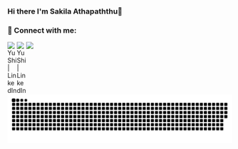 ### Hi there I'm Sakila Athapaththu👋

<!--
**Sakilaathapaththu/Sakilaathapaththu** is a ✨ _special_ ✨ repository because its `README.md` (this file) appears on your GitHub profile.

Here are some ideas to get you started:

- 🔭 I’m currently working on ...
- 🌱 I’m currently learning ...
- 👯 I’m looking to collaborate on ...
- 🤔 I’m looking for help with ...
- 💬 Ask me about ...
- 📫 How to reach me: ...
- 😄 Pronouns: ...
- ⚡ Fun fact: ...
-->

### 🤝 Connect with me:

<a href=https://www.linkedin.com/in/sakila-athapaththu-412647215/ ><img align="left" src= "https://raw.githubusercontent.com/yushi1007/yushi1007/main/images/linkedin.svg" alt="Yu Shi | LinkedIn" width="21px"/></a>

<a href=https://replit.com/@IT21326240 ><img align="left" src="https://www.google.com/url?sa=i&url=https%3A%2F%2Freplit.com%2F&psig=AOvVaw178U8lZKWeSlS9TIQBCMJt&ust=1663830598746000&source=images&cd=vfe&ved=0CAkQjRxqFwoTCNjbk5OqpfoCFQAAAAAdAAAAABAJ" alt="Yu Shi | LinkedIn" width="21px"/></a>

<img height="180em" src="https://github-readme-stats.vercel.app/api?username=Sakilaathapaththu&show_icons=true&hide_border=true&&count_private=true&include_all_commits=true" />

![Snake animation](https://github.com/Sakilaathapaththu/Sakilaathapaththu/blob/output/github-contribution-grid-snake.svg)
